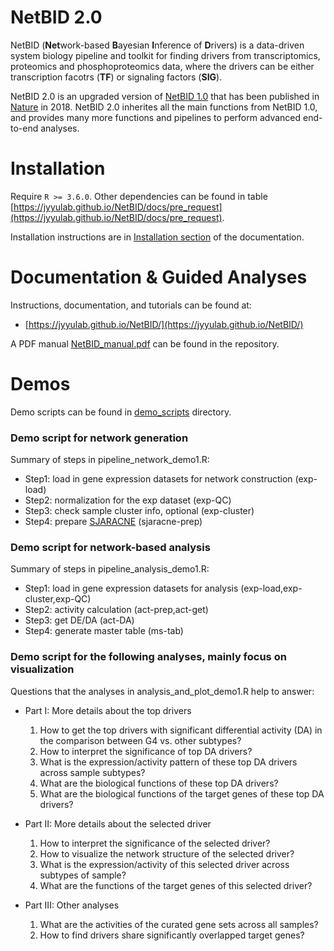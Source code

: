 # NetBID 2.0
NetBID (**Net**work-based **B**ayesian **I**nference of **D**rivers) is a data-driven system biology pipeline and toolkit for finding drivers from transcriptomics, proteomics and phosphoproteomics data, where the drivers can be either transcription facotrs (**TF**) or signaling factors (**SIG**).

NetBID 2.0 is an upgraded version of [NetBID 1.0](https://github.com/jyyulab/NetBID/releases/tag/1.0.0) that has been published in [Nature]((https://www.nature.com/articles/s41586-018-0177-0)) in 2018. NetBID 2.0 inherites all the main functions from NetBID 1.0, and provides many more functions and pipelines to perform advanced end-to-end analyses.

# Installation

Require ```R >= 3.6.0```. Other dependencies can be found in table [https://jyyulab.github.io/NetBID/docs/pre_request](https://jyyulab.github.io/NetBID/docs/pre_request).

Installation instructions are in [Installation section](https://jyyulab.github.io/NetBID/) of the documentation.


# Documentation & Guided Analyses

Instructions, documentation, and tutorials can be found at: 

+ [https://jyyulab.github.io/NetBID/](https://jyyulab.github.io/NetBID/)

A PDF manual [NetBID_manual.pdf](https://github.com/jyyulab/NetBID/blob/master/NetBID_manual.pdf) can be found in the repository.


# Demos
Demo scripts can be found in [demo_scripts](https://github.com/jyyulab/NetBID/tree/master/demo_scripts) directory.

### Demo script for network generation 
Summary of steps in pipeline_network_demo1.R:

+ Step1: load in gene expression datasets for network construction (exp-load)
+ Step2: normalization for the exp dataset (exp-QC)
+ Step3: check sample cluster info, optional (exp-cluster)
+ Step4: prepare [SJARACNE](https://github.com/jyyulab/SJARACNe) (sjaracne-prep)

### Demo script for network-based analysis
Summary of steps in pipeline_analysis_demo1.R:

+ Step1: load in gene expression datasets for analysis (exp-load,exp-cluster,exp-QC)
+ Step2: activity calculation (act-prep,act-get)
+ Step3: get DE/DA (act-DA)
+ Step4: generate master table (ms-tab)

### Demo script for the following analyses, mainly focus on visualization
Questions that the analyses in analysis_and_plot_demo1.R help to answer:

+ Part I: More details about the top drivers
	1. How to get the top drivers with significant differential activity (DA) in the comparison between G4 vs. other subtypes?
	2. How to interpret the significance of top DA drivers?
	3. What is the expression/activity pattern of these top DA drivers across sample subtypes?
	4. What are the biological functions of these top DA drivers?
	5. What are the biological functions of the target genes of these top DA drivers?

+ Part II: More details about the selected driver
	1. How to interpret the significance of the selected driver?
	2. How to visualize the network structure of the selected driver?
	3. What is the expression/activity of this selected driver across subtypes of sample?
	4. What are the functions of the target genes of this selected driver?

+ Part III: Other analyses
	1. What are the activities of the curated gene sets across all samples?
	2. How to find drivers share significantly overlapped target genes?

